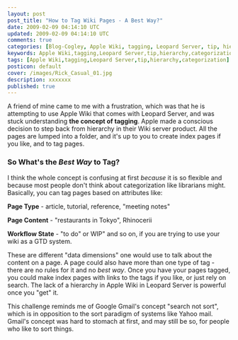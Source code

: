 ```yaml
---           
layout: post
post_title: "How to Tag Wiki Pages - A Best Way?"
date: 2009-02-09 04:14:10 UTC
updated: 2009-02-09 04:14:10 UTC
comments: true
categories: [Blog-Cogley, Apple Wiki, tagging, Leopard Server, tip, hierarchy, categorization]
keywords: Apple Wiki,tagging,Leopard Server,tip,hierarchy,categorization
tags: [Apple Wiki,tagging,Leopard Server,tip,hierarchy,categorization]
posticon: default
cover: /images/Rick_Casual_01.jpg
description: xxxxxxx
published: true
---
```

 

A friend of mine came to me with a frustration, which was that he is attempting to use Apple Wiki that comes with Leopard Server, and was stuck understanding **the concept of tagging**. Apple made a conscious decision to step back from hierarchy in their Wiki server product. All the pages are lumped into a folder, and it's up to you to create index pages if you like, and to tag pages. 


### So What's the _Best Way_ to Tag?



I think the whole concept is confusing at first _because_ it is so flexible and because most people don't think about categorization like librarians might. Basically, you can tag pages based on attributes like: 





**Page Type** - article, tutorial, reference, "meeting notes"


**Page Content** - "restaurants in Tokyo", Rhinocerii


**Workflow State** - "to do" or WIP" and so on, if you are trying to use your wiki as a GTD system.





These are different "data dimensions" one would use to talk about the content on a page. A page could also have more than one type of tag - there are no rules for it and no _best way_. Once you have your pages tagged, you could make index pages with links to the tags if you like, or just rely on search. The lack of a hierarchy in Apple Wiki in Leopard Server is powerful once you "get" it. 


This challenge reminds me of Google Gmail's concept "search not sort", which is in opposition to the sort paradigm of systems like Yahoo mail. Gmail's concept was hard to stomach at first, and may still be so, for people who like to sort things.  

<br />